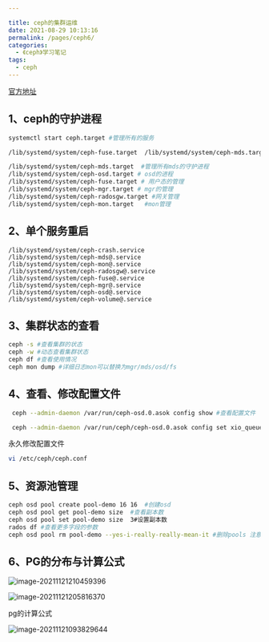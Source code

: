```yaml
---

title: ceph的集群运维
date: 2021-08-29 10:13:16
permalink: /pages/ceph6/
categories:
  - 《ceph》学习笔记
tags:
  - ceph
---
```

[官方地址](https://docs.ceph.com/en/pacific/install/manual-deployment/)

<!-- more -->

## 1、ceph的守护进程

```sh
systemctl start ceph.target #管理所有的服务
```



```sh
/lib/systemd/system/ceph-fuse.target  /lib/systemd/system/ceph-mds.target  /lib/systemd/system/ceph-mgr.target  /lib/systemd/system/ceph-mon.target  /lib/systemd/system/ceph-osd.target  /lib/systemd/system/ceph-radosgw.target
```

```sh
/lib/systemd/system/ceph-mds.target  #管理所有mds的守护进程
/lib/systemd/system/ceph-osd.target # osd的进程
/lib/systemd/system/ceph-fuse.target # 用户态的管理
/lib/systemd/system/ceph-mgr.target # mgr的管理
/lib/systemd/system/ceph-radosgw.target #网关管理
/lib/systemd/system/ceph-mon.target   #mon管理
```

## 2、单个服务重启

```
/lib/systemd/system/ceph-crash.service  
/lib/systemd/system/ceph-mds@.service 
/lib/systemd/system/ceph-mon@.service 
/lib/systemd/system/ceph-radosgw@.service
/lib/systemd/system/ceph-fuse@.service 
/lib/systemd/system/ceph-mgr@.service 
/lib/systemd/system/ceph-osd@.service 
/lib/systemd/system/ceph-volume@.service
```

## 3、集群状态的查看

```sh
ceph -s #查看集群的状态
ceph -w #动态查看集群状态
ceph df #查看使用情况
ceph mon dump #详细日志mon可以替换为mgr/mds/osd/fs
```

## 4、查看、修改配置文件

```sh
 ceph --admin-daemon /var/run/ceph-osd.0.asok config show #查看配置文件
```

```sh
 ceph --admin-daemon /var/run/ceph/ceph-osd.0.asok config set xio_queue_depth 64 #配置参数
```

永久修改配置文件

```sh
vi /etc/ceph/ceph.conf 
```



## 5、资源池管理

```sh
ceph osd pool create pool-demo 16 16  #创建osd
ceph osd pool get pool-demo size  #查看副本数
ceph osd pool set pool-demo size  3#设置副本数
rados df #查看更多字段的参数
ceph osd pool rm pool-demo --yes-i-really-really-mean-it #删除pools 注意需要设置这个参数mon_allow_pool_delet为ture
```

## 6、PG的分布与计算公式

![image-20211121210459396](https://cdn.jsdelivr.net/gh/lzq70112/images/blog/image-20211121210459396.png)



![image-20211121205816370](https://cdn.jsdelivr.net/gh/lzq70112/images/blog/image-20211121205816370.png)

pg的计算公式



![image-20211121093829644](https://cdn.jsdelivr.net/gh/lzq70112/images/blog/image-20211121093829644.png)







